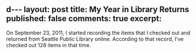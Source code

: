 d---
layout: post
title: My Year in Library Returns
published: false
comments: true
excerpt: 
---

On September 23, 2011, I started recording the items that I 
checked out and returned from Seattle Public Library online. According to 
that record, I've checked out 128 items in that time.